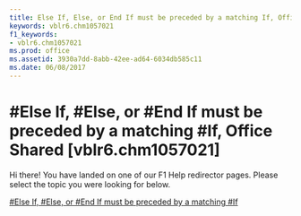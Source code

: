 ```yaml
---
title: Else If, Else, or End If must be preceded by a matching If, Office Shared [vblr6.chm1057021]
keywords: vblr6.chm1057021
f1_keywords:
- vblr6.chm1057021
ms.prod: office
ms.assetid: 3930a7dd-8abb-42ee-ad64-6034db585c11
ms.date: 06/08/2017
---
```



# #Else If, #Else, or #End If must be preceded by a matching #If, Office Shared [vblr6.chm1057021]

Hi there! You have landed on one of our F1 Help redirector pages. Please select the topic you were looking for below.

[#Else If, #Else, or #End If must be preceded by a matching #If](http://msdn.microsoft.com/library/7ec32fe8-a91f-e411-5c4f-ab1095b48d29%28Office.15%29.aspx)

